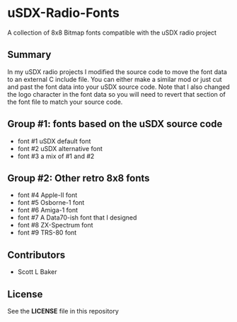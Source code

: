 
# uSDX-Radio-Fonts

A collection of 8x8 Bitmap fonts compatible with the uSDX radio project


## Summary

In my uSDX radio projects I modified the source code to move the
font data to an external C include file. You can either make a similar
mod or just cut and past the font data into your uSDX source code.
Note that I also changed the logo character in the font data so you will
need to revert that section of the font file to match your source code.


## Group #1: fonts based on the uSDX source code

* font #1  uSDX default font
* font #2  uSDX alternative font
* font #3  a mix of #1 and #2


## Group #2: Other retro 8x8 fonts

* font #4  Apple-II font
* font #5  Osborne-1 font
* font #6  Amiga-1 font
* font #7  A Data70-ish font that I designed
* font #8  ZX-Spectrum font
* font #9  TRS-80 font


## Contributors

* Scott L Baker


## License

See the **LICENSE** file in this repository


